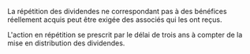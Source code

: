   
 La répétition des dividendes ne correspondant pas à des bénéfices réellement acquis peut être exigée des associés qui les ont reçus.  

  
 L'action en répétition se prescrit par le délai de trois ans à compter de la mise en distribution des dividendes.  
